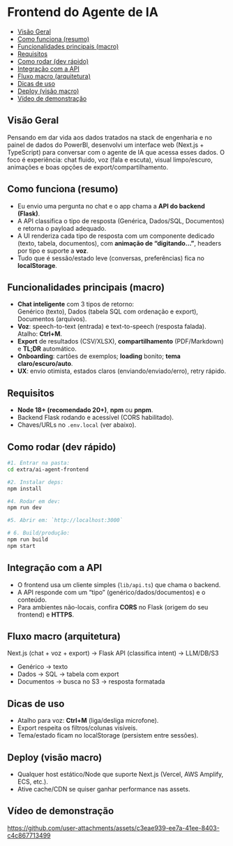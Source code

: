 # Frontend do Agente de IA
- [Visão Geral](#visão-geral)
- [Como funciona (resumo)](#como-funciona-resumo)
- [Funcionalidades principais (macro)](#funcionalidades-principais-macro)
- [Requisitos](#requisitos)
- [Como rodar (dev rápido)](#como-rodar-dev-rápido)
- [Integração com a API](#integração-com-a-api)
- [Fluxo macro (arquitetura)](#fluxo-macro-arquitetura)
- [Dicas de uso](#dicas-de-uso)
- [Deploy (visão macro)](#deploy-visão-macro)
- [Vídeo de demonstração](#vídeo-de-demonstração)

## Visão Geral
Pensando em dar vida aos dados tratados na stack de engenharia e no painel de dados do PowerBI, desenvolvi um interface web (Next.js + TypeScript) para conversar com o agente de IA que acessa esses dados. O foco é experiência: chat fluido, voz (fala e escuta), visual limpo/escuro, animações e boas opções de export/compartilhamento.

## Como funciona (resumo)
- Eu envio uma pergunta no chat e o app chama a **API do backend (Flask)**.
- A API classifica o tipo de resposta (Genérica, Dados/SQL, Documentos) e retorna o payload adequado.
- A UI renderiza cada tipo de resposta com um componente dedicado (texto, tabela, documentos), com **animação de “digitando…”**, headers por tipo e suporte a **voz**.
- Tudo que é sessão/estado leve (conversas, preferências) fica no **localStorage**.

## Funcionalidades principais (macro)
- **Chat inteligente** com 3 tipos de retorno:  
  Genérico (texto), Dados (tabela SQL com ordenação e export), Documentos (arquivos).
- **Voz**: speech-to-text (entrada) e text-to-speech (resposta falada). Atalho: **Ctrl+M**.
- **Export** de resultados (CSV/XLSX), **compartilhamento** (PDF/Markdown) e **TL;DR** automático.
- **Onboarding**: cartões de exemplos; **loading** bonito; **tema claro/escuro/auto**.
- **UX**: envio otimista, estados claros (enviando/enviado/erro), retry rápido.

## Requisitos
- **Node 18+ (recomendado 20+)**, **npm** ou **pnpm**.
- Backend Flask rodando e acessível (CORS habilitado).  
- Chaves/URLs no `.env.local` (ver abaixo).

## Como rodar (dev rápido)

```bash
#1. Entrar na pasta:
cd extra/ai-agent-frontend

#2. Instalar deps:
npm install

#4. Rodar em dev:
npm run dev

#5. Abrir em: `http://localhost:3000`

# 6. Build/produção:
npm run build
npm start
```

## Integração com a API
- O frontend usa um cliente simples (`lib/api.ts`) que chama o backend.
- A API responde com um “tipo” (genérico/dados/documentos) e o conteúdo.  
- Para ambientes não-locais, confira **CORS** no Flask (origem do seu frontend) e **HTTPS**.

## Fluxo macro (arquitetura)
Next.js (chat + voz + export) → Flask API (classifica intent) → LLM/DB/S3
- Genérico → texto
- Dados → SQL → tabela com export
- Documentos → busca no S3 → resposta formatada

## Dicas de uso
- Atalho para voz: **Ctrl+M** (liga/desliga microfone).
- Export respeita os filtros/colunas visíveis.
- Tema/estado ficam no localStorage (persistem entre sessões).

## Deploy (visão macro)
- Qualquer host estático/Node que suporte Next.js (Vercel, AWS Amplify, ECS, etc.).
- Ative cache/CDN se quiser ganhar performance nas assets.

## Vídeo de demonstração




https://github.com/user-attachments/assets/c3eae939-ee7a-41ee-8403-c4c867713499
